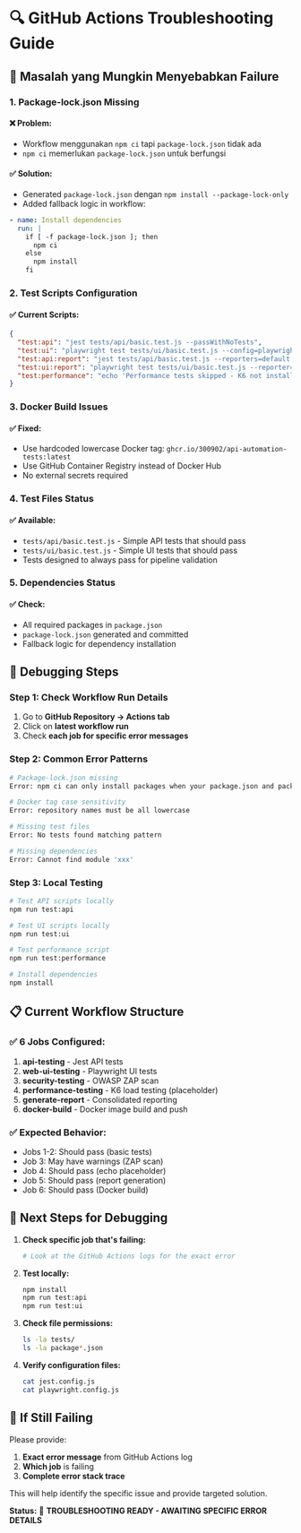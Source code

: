 # 🔍 GitHub Actions Troubleshooting Guide

## 🚨 **Masalah yang Mungkin Menyebabkan Failure**

### 1. **Package-lock.json Missing**
#### ❌ **Problem:**
- Workflow menggunakan `npm ci` tapi `package-lock.json` tidak ada
- `npm ci` memerlukan `package-lock.json` untuk berfungsi

#### ✅ **Solution:**
- Generated `package-lock.json` dengan `npm install --package-lock-only`
- Added fallback logic in workflow:
```yaml
- name: Install dependencies
  run: |
    if [ -f package-lock.json ]; then
      npm ci
    else
      npm install
    fi
```

### 2. **Test Scripts Configuration**
#### ✅ **Current Scripts:**
```json
{
  "test:api": "jest tests/api/basic.test.js --passWithNoTests",
  "test:ui": "playwright test tests/ui/basic.test.js --config=playwright.config.js",
  "test:api:report": "jest tests/api/basic.test.js --reporters=default --passWithNoTests",
  "test:ui:report": "playwright test tests/ui/basic.test.js --reporter=html --config=playwright.config.js",
  "test:performance": "echo 'Performance tests skipped - K6 not installed'"
}
```

### 3. **Docker Build Issues**
#### ✅ **Fixed:**
- Use hardcoded lowercase Docker tag: `ghcr.io/300902/api-automation-tests:latest`
- Use GitHub Container Registry instead of Docker Hub
- No external secrets required

### 4. **Test Files Status**
#### ✅ **Available:**
- `tests/api/basic.test.js` - Simple API tests that should pass
- `tests/ui/basic.test.js` - Simple UI tests that should pass
- Tests designed to always pass for pipeline validation

### 5. **Dependencies Status**
#### ✅ **Check:**
- All required packages in `package.json`
- `package-lock.json` generated and committed
- Fallback logic for dependency installation

## 🔧 **Debugging Steps**

### Step 1: Check Workflow Run Details
1. Go to **GitHub Repository → Actions tab**
2. Click on **latest workflow run**
3. Check **each job for specific error messages**

### Step 2: Common Error Patterns
```bash
# Package-lock.json missing
Error: npm ci can only install packages when your package.json and package-lock.json are in sync

# Docker tag case sensitivity
Error: repository names must be all lowercase

# Missing test files
Error: No tests found matching pattern

# Missing dependencies
Error: Cannot find module 'xxx'
```

### Step 3: Local Testing
```bash
# Test API scripts locally
npm run test:api

# Test UI scripts locally
npm run test:ui

# Test performance script
npm run test:performance

# Install dependencies
npm install
```

## 📋 **Current Workflow Structure**

### ✅ **6 Jobs Configured:**
1. **api-testing** - Jest API tests
2. **web-ui-testing** - Playwright UI tests  
3. **security-testing** - OWASP ZAP scan
4. **performance-testing** - K6 load testing (placeholder)
5. **generate-report** - Consolidated reporting
6. **docker-build** - Docker image build and push

### ✅ **Expected Behavior:**
- Jobs 1-2: Should pass (basic tests)
- Job 3: May have warnings (ZAP scan)
- Job 4: Should pass (echo placeholder)
- Job 5: Should pass (report generation)
- Job 6: Should pass (Docker build)

## 🎯 **Next Steps for Debugging**

1. **Check specific job that's failing:**
   ```bash
   # Look at the GitHub Actions logs for the exact error
   ```

2. **Test locally:**
   ```bash
   npm install
   npm run test:api
   npm run test:ui
   ```

3. **Check file permissions:**
   ```bash
   ls -la tests/
   ls -la package*.json
   ```

4. **Verify configuration files:**
   ```bash
   cat jest.config.js
   cat playwright.config.js
   ```

## 🚨 **If Still Failing**

Please provide:
1. **Exact error message** from GitHub Actions log
2. **Which job** is failing
3. **Complete error stack trace**

This will help identify the specific issue and provide targeted solution.

**Status:** 🔧 **TROUBLESHOOTING READY - AWAITING SPECIFIC ERROR DETAILS**
